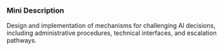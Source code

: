 ### Mini Description

Design and implementation of mechanisms for challenging AI decisions, including administrative procedures, technical interfaces, and escalation pathways.
